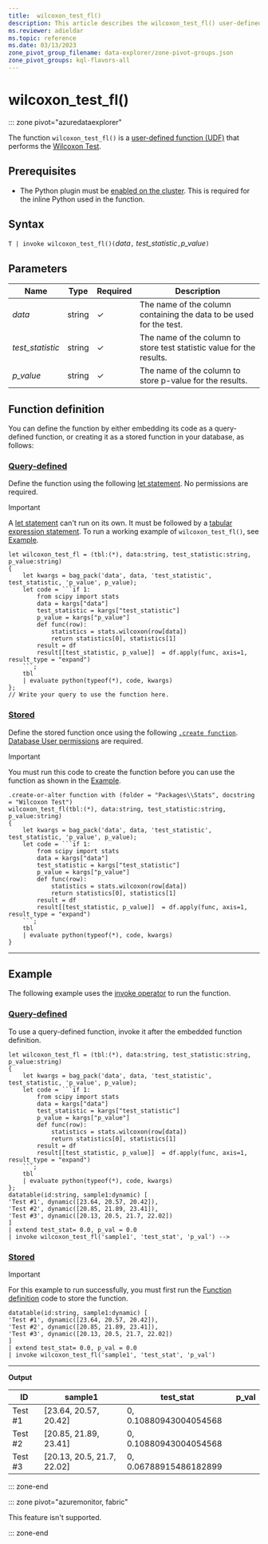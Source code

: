 ```yaml
---
title:  wilcoxon_test_fl()
description: This article describes the wilcoxon_test_fl() user-defined function in Azure Data Explorer.
ms.reviewer: adieldar
ms.topic: reference
ms.date: 03/13/2023
zone_pivot_group_filename: data-explorer/zone-pivot-groups.json
zone_pivot_groups: kql-flavors-all
---
```

# wilcoxon_test_fl()

::: zone pivot="azuredataexplorer"

The function `wilcoxon_test_fl()` is a [user-defined function (UDF)](../query/functions/user-defined-functions.md) that performs the [Wilcoxon Test](https://en.wikipedia.org/wiki/Wilcoxon_signed-rank_test).

## Prerequisites

* The Python plugin must be [enabled on the cluster](../query/pythonplugin.md#enable-the-plugin). This is required for the inline Python used in the function.

## Syntax

`T | invoke wilcoxon_test_fl()(`*data*`,` *test_statistic*`,`*p_value*`)`

## Parameters

|Name|Type|Required|Description|
|--|--|--|--|
| *data* | string | &check; | The name of the column containing the data to be used for the test.|
| *test_statistic* | string | &check; | The name of the column to store test statistic value for the results.|
| *p_value* | string | &check; | The name of the column to store p-value for the results.|

## Function definition

You can define the function by either embedding its code as a query-defined function, or creating it as a stored function in your database, as follows:

### [Query-defined](#tab/query-defined)

Define the function using the following [let statement](../query/letstatement.md). No permissions are required.

> [!IMPORTANT]
> A [let statement](../query/letstatement.md) can't run on its own. It must be followed by a [tabular expression statement](../query/tabularexpressionstatements.md). To run a working example of `wilcoxon_test_fl()`, see [Example](#example).

~~~kusto
let wilcoxon_test_fl = (tbl:(*), data:string, test_statistic:string, p_value:string)
{
    let kwargs = bag_pack('data', data, 'test_statistic', test_statistic, 'p_value', p_value);
    let code = ```if 1:
        from scipy import stats
        data = kargs["data"]
        test_statistic = kargs["test_statistic"]
        p_value = kargs["p_value"]
        def func(row):
            statistics = stats.wilcoxon(row[data])
            return statistics[0], statistics[1]
        result = df
        result[[test_statistic, p_value]]  = df.apply(func, axis=1, result_type = "expand")
    ```;
    tbl
    | evaluate python(typeof(*), code, kwargs)
};
// Write your query to use the function here.
~~~

### [Stored](#tab/stored)

Define the stored function once using the following [`.create function`](../management/create-function.md). [Database User permissions](../management/access-control/role-based-access-control.md) are required.

> [!IMPORTANT]
> You must run this code to create the function before you can use the function as shown in the [Example](#example).

~~~kusto
.create-or-alter function with (folder = "Packages\\Stats", docstring = "Wilcoxon Test")
wilcoxon_test_fl(tbl:(*), data:string, test_statistic:string, p_value:string)
{
    let kwargs = bag_pack('data', data, 'test_statistic', test_statistic, 'p_value', p_value);
    let code = ```if 1:
        from scipy import stats
        data = kargs["data"]
        test_statistic = kargs["test_statistic"]
        p_value = kargs["p_value"]
        def func(row):
            statistics = stats.wilcoxon(row[data])
            return statistics[0], statistics[1]
        result = df
        result[[test_statistic, p_value]]  = df.apply(func, axis=1, result_type = "expand")
    ```;
    tbl
    | evaluate python(typeof(*), code, kwargs)
}
~~~

---

## Example

The following example uses the [invoke operator](../query/invokeoperator.md) to run the function.

### [Query-defined](#tab/query-defined)

To use a query-defined function, invoke it after the embedded function definition.

~~~kusto
let wilcoxon_test_fl = (tbl:(*), data:string, test_statistic:string, p_value:string)
{
    let kwargs = bag_pack('data', data, 'test_statistic', test_statistic, 'p_value', p_value);
    let code = ```if 1:
        from scipy import stats
        data = kargs["data"]
        test_statistic = kargs["test_statistic"]
        p_value = kargs["p_value"]
        def func(row):
            statistics = stats.wilcoxon(row[data])
            return statistics[0], statistics[1]
        result = df
        result[[test_statistic, p_value]]  = df.apply(func, axis=1, result_type = "expand")
    ```;
    tbl
    | evaluate python(typeof(*), code, kwargs)
};
datatable(id:string, sample1:dynamic) [
'Test #1', dynamic([23.64, 20.57, 20.42]),
'Test #2', dynamic([20.85, 21.89, 23.41]),
'Test #3', dynamic([20.13, 20.5, 21.7, 22.02])
]
| extend test_stat= 0.0, p_val = 0.0
| invoke wilcoxon_test_fl('sample1', 'test_stat', 'p_val') -->
~~~

### [Stored](#tab/stored)

> [!IMPORTANT]
> For this example to run successfully, you must first run the [Function definition](#function-definition) code to store the function.

~~~kusto
datatable(id:string, sample1:dynamic) [
'Test #1', dynamic([23.64, 20.57, 20.42]),
'Test #2', dynamic([20.85, 21.89, 23.41]),
'Test #3', dynamic([20.13, 20.5, 21.7, 22.02])
]
| extend test_stat= 0.0, p_val = 0.0
| invoke wilcoxon_test_fl('sample1', 'test_stat', 'p_val')
~~~

---

**Output**

| ID | sample1 | test_stat | p_val |
|---|---|---|---|
| Test #1 | [23.64, 20.57, 20.42] | 0, 0.10880943004054568 |
| Test #2 | [20.85, 21.89, 23.41] | 0, 0.10880943004054568 |
| Test #3 | [20.13, 20.5, 21.7, 22.02] | 0, 0.06788915486182899 |

::: zone-end

::: zone pivot="azuremonitor, fabric"

This feature isn't supported.

::: zone-end
